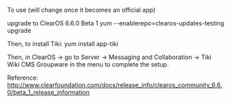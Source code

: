 To use (will change once it becomes an official app)

upgrade to ClearOS 6.6.0 Beta 1
yum --enablerepo=clearos-updates-testing upgrade

Then, to install Tiki:
yum install app-tiki

Then, in ClearOS -> go to Server -> Messaging and Collaboration -> Tiki Wiki CMS Groupware in the menu to complete the setup.

Reference:
http://www.clearfoundation.com/docs/release_info/clearos_community_6.6.0/beta_1_release_information

